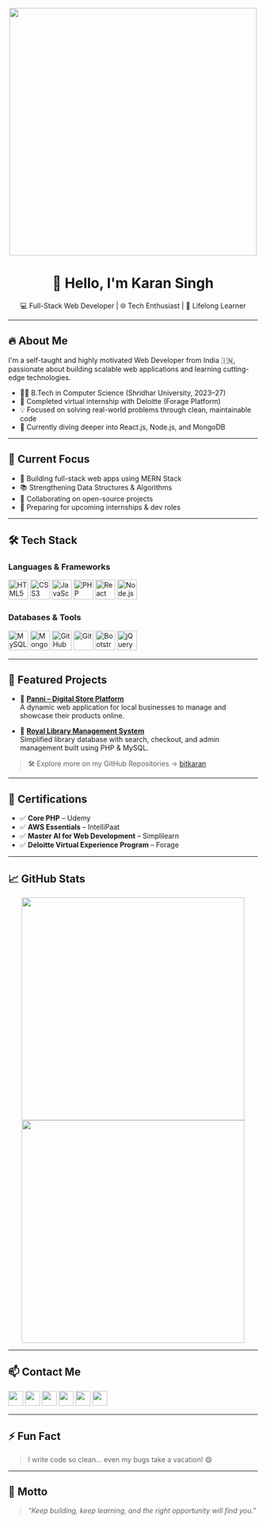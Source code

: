 <!-- Profile Banner -->
<p align="center">
  <img src="https://readme-typing-svg.demolab.com/?lines=Hi,+I'm+Karan+Singh;Full-Stack+Web+Developer;Open+Source+Contributor;Always+Learning+New+Tech!" width="500" />
</p>

<h1 align="center">👋 Hello, I'm Karan Singh</h1>

<p align="center">
  💻 Full-Stack Web Developer | 🌐 Tech Enthusiast | 🚀 Lifelong Learner  
</p>

---

## 🔥 About Me

I'm a self-taught and highly motivated Web Developer from India 🇮🇳, passionate about building scalable web applications and learning cutting-edge technologies.

- 🧑‍💻 B.Tech in Computer Science (Shridhar University, 2023–27)
- 💼 Completed virtual internship with Deloitte (Forage Platform)
- 💡 Focused on solving real-world problems through clean, maintainable code
- 📌 Currently diving deeper into React.js, Node.js, and MongoDB

---

## 🚀 Current Focus

- 🔭 Building full-stack web apps using MERN Stack
- 📚 Strengthening Data Structures & Algorithms
- 🤝 Collaborating on open-source projects
- 🎯 Preparing for upcoming internships & dev roles

---

## 🛠️ Tech Stack

### Languages & Frameworks
<p align="left">
  <img src="https://cdn.jsdelivr.net/gh/devicons/devicon/icons/html5/html5-original.svg" title="HTML5" width="40" height="40"/> 
  <img src="https://cdn.jsdelivr.net/gh/devicons/devicon/icons/css3/css3-original.svg" title="CSS3" width="40" height="40"/> 
  <img src="https://cdn.jsdelivr.net/gh/devicons/devicon/icons/javascript/javascript-original.svg" title="JavaScript" width="40" height="40"/>
  <img src="https://cdn.jsdelivr.net/gh/devicons/devicon/icons/php/php-original.svg" title="PHP" width="40" height="40"/> 
  <img src="https://cdn.jsdelivr.net/gh/devicons/devicon/icons/react/react-original.svg" title="React" width="40" height="40"/>
  <img src="https://cdn.jsdelivr.net/gh/devicons/devicon/icons/nodejs/nodejs-original.svg" title="Node.js" width="40" height="40"/>
</p>

### Databases & Tools
<p align="left">
  <img src="https://cdn.jsdelivr.net/gh/devicons/devicon/icons/mysql/mysql-original.svg" title="MySQL" width="40" height="40"/>
  <img src="https://cdn.jsdelivr.net/gh/devicons/devicon/icons/mongodb/mongodb-original.svg" title="MongoDB" width="40" height="40"/>
  <img src="https://cdn.jsdelivr.net/gh/devicons/devicon/icons/github/github-original.svg" title="GitHub" width="40" height="40"/> 
  <img src="https://cdn.jsdelivr.net/gh/devicons/devicon/icons/git/git-original.svg" title="Git" width="40" height="40"/> 
  <img src="https://cdn.jsdelivr.net/gh/devicons/devicon/icons/bootstrap/bootstrap-plain.svg" title="Bootstrap" width="40" height="40"/>
  <img src="https://cdn.jsdelivr.net/gh/devicons/devicon/icons/jquery/jquery-original.svg" title="jQuery" width="40" height="40"/>
</p>

---

## 💼 Featured Projects

- 🔹 [**Panni – Digital Store Platform**](https://github.com/bitkaran/panni)  
  A dynamic web application for local businesses to manage and showcase their products online.

- 🔹 [**Royal Library Management System**](https://github.com/bitkaran/library-system)  
  Simplified library database with search, checkout, and admin management built using PHP & MySQL.

> 🛠 Explore more on my GitHub Repositories → [bitkaran](https://github.com/bitkaran)

---

## 📜 Certifications

- ✅ **Core PHP** – Udemy  
- ✅ **AWS Essentials** – IntelliPaat  
- ✅ **Master AI for Web Development** – Simplilearn  
- ✅ **Deloitte Virtual Experience Program** – Forage

---

## 📈 GitHub Stats

<p align="center">
  <img src="https://github-readme-stats.vercel.app/api?username=bitkaran&show_icons=true&theme=tokyonight" width="450" />
  <img src="https://github-readme-streak-stats.herokuapp.com/?user=bitkaran&theme=tokyonight" width="450" />
</p>

---

## 📫 Contact Me

<p align="left">
  <a href="mailto:karan.devmail@gmail.com"><img src="https://img.icons8.com/color/48/000000/gmail--v1.png" width="30"/></a>
  <a href="https://www.linkedin.com/in/krn-shekhawat/"><img src="https://img.icons8.com/color/48/000000/linkedin.png" width="30"/></a>
  <a href="https://twitter.com/karan_sing71784"><img src="https://img.icons8.com/color/48/000000/twitter--v1.png" width="30"/></a>
  <a href="https://www.instagram.com/krn.shekhawat"><img src="https://img.icons8.com/color/48/000000/instagram-new--v1.png" width="30"/></a>
  <a href="https://wa.me/917877997408"><img src="https://img.icons8.com/color/48/000000/whatsapp--v1.png" width="30"/></a>
  <a href="https://github.com/bitkaran"><img src="https://img.icons8.com/ios-glyphs/48/000000/github.png" width="30"/></a>
</p>

---

## ⚡ Fun Fact

> I write code so clean... even my bugs take a vacation! 😄

---

## 🧠 Motto

> _“Keep building, keep learning, and the right opportunity will find you.”_

